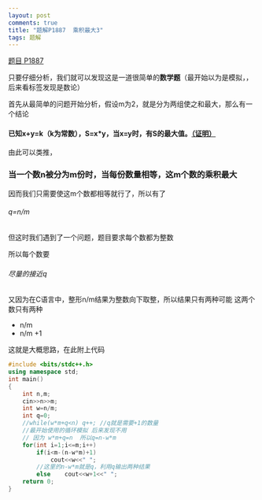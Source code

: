 ```yaml
---
layout: post
comments: true
title: "题解P1887  乘积最大3"
tags: 题解
---
```


[题目 P1887](https://www.luogu.org/problemnew/show/P1887)

只要仔细分析，我们就可以发现这是一道很简单的**数学题**（最开始以为是模拟，，后来看标签发现是数论）

首先从最简单的问题开始分析，假设m为2，就是分为两组使之和最大，那么有一个结论

#### 已知x+y=k（k为常数），S=x\*y，当x=y时，有S的最大值。[（证明）](https://paste.ubuntu.com/26285774/ )

由此可以类推，

### 当一个数n被分为m份时，当每份数量相等，这m个数的乘积最大 ###

因而我们只需要使这m个数都相等就行了，所以有了

###### q=n/m ######

但这时我们遇到了一个问题，题目要求每个数都为整数

所以每个数要

###### 尽量的接近q ######

又因为在C语言中，整形n/m结果为整数向下取整，所以结果只有两种可能 这两个数只有两种

- n/m
- n/m +1


这就是大概思路，在此附上代码

```cpp
#include <bits/stdc++.h>
using namespace std;
int main()
{
    int n,m;
    cin>>n>>m;
    int w=n/m;
    int q=0;
    //while(w*m+q<n) q++; //q就是需要+1的数量
    //最开始使用的循环模拟 后来发现不用 
    // 因为 w*m+q=n  所以q=n-w*m  
    for(int i=1;i<=m;i++)
        if(i<m-(n-w*m)+1) 
            cout<<w<<" ";
        //这里的n-w*m就是q，利用q输出两种结果
        else    cout<<w+1<<" ";
    return 0;       
}
```
